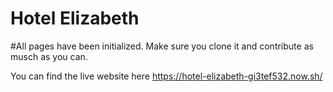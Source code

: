 # Hotel Elizabeth

#All pages have been initialized.
Make sure you clone it and contribute as musch as you can.

You can find the live website here https://hotel-elizabeth-gi3tef532.now.sh/
